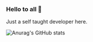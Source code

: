 ### Hello to all 👋

Just a self taught developer here.


![Anurag's GitHub stats](https://github-readme-stats.vercel.app/api?username=harun-wagura&theme=dark&show_icons=true)


